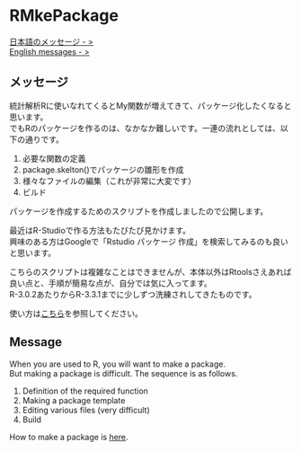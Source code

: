 # RMkePackage
[日本語のメッセージ - >](#ja)  
[English messages - >](#en)  

## <a name="ja">メッセージ
統計解析Rに使いなれてくるとMy関数が増えてきて、パッケージ化したくなると思います。  
でもRのパッケージを作るのは、なかなか難しいです。一連の流れとしては、以下の通りです。

1. 必要な関数の定義
1. package.skelton()でパッケージの雛形を作成
1. 様々なファイルの編集（これが非常に大変です）
1. ビルド

パッケージを作成するためのスクリプトを作成しましたので公開します。

最近はR-Studioで作る方法もたびたび見かけます。  
興味のある方はGoogleで「Rstudio パッケージ  作成」を検索してみるのも良いと思います。

こちらのスクリプトは複雑なことはできませんが、本体以外はRtoolsさえあれば良い点と、手順が簡易な点が、自分では気に入ってます。  
R-3.0.2あたりからR-3.3.1までに少しずつ洗練されしてきたものです。

使い方は[こちら](https://github.com/WAKU-TAKE-A/RMkePackage/wiki/Home)を参照してください。

## <a name="en">Message
When you are used to R, you will want to make a package.  
But making a package is difficult. The sequence is as follows.

1. Definition of the required function
1. Making a package template
1. Editing various files (very difficult)
1. Build

How to make a package is [here](https://github.com/WAKU-TAKE-A/RMkePackage/wiki/Home_en).
